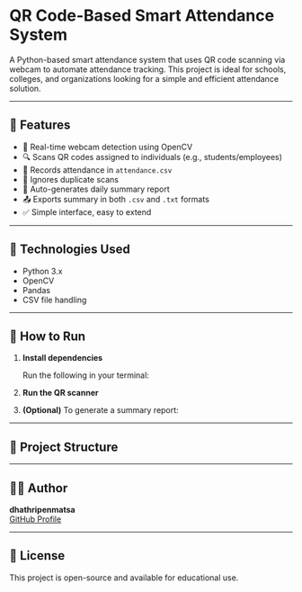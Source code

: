 # QR Code-Based Smart Attendance System

A Python-based smart attendance system that uses QR code scanning via webcam to automate attendance tracking. This project is ideal for schools, colleges, and organizations looking for a simple and efficient attendance solution.

---

## 📌 Features

- 🎥 Real-time webcam detection using OpenCV
- 🔍 Scans QR codes assigned to individuals (e.g., students/employees)
- 📝 Records attendance in `attendance.csv`
- 🔁 Ignores duplicate scans
- 📅 Auto-generates daily summary report
- 📤 Exports summary in both `.csv` and `.txt` formats
- ✅ Simple interface, easy to extend

---

## 🧰 Technologies Used

- Python 3.x
- OpenCV
- Pandas
- CSV file handling

---

## 🚀 How to Run

1. **Install dependencies**

   Run the following in your terminal:


2. **Run the QR scanner**


3. **(Optional)** To generate a summary report:


---

## 📁 Project Structure


---

## 👩‍💻 Author

**dhathripenmatsa**  
[GitHub Profile](https://github.com/dhathripenmatsa)

---

## 📜 License

This project is open-source and available for educational use.

